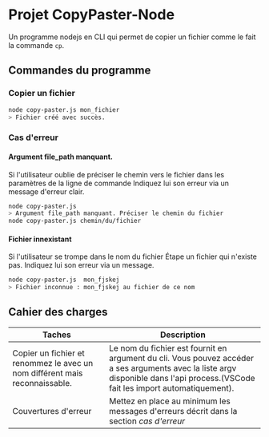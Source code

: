 # Projet CopyPaster-Node

Un programme nodejs en CLI qui permet de copier un fichier comme le fait la commande `cp`.

## Commandes du programme

### **Copier un fichier**
```bash
node copy-paster.js mon_fichier
> Fichier créé avec succès.
```
### Cas d'erreur
#### Argument file_path manquant.
Si l'utilisateur oublie de préciser le chemin vers le fichier dans les paramètres de la ligne de commande Indiquez lui son erreur via un message d'erreur clair.
```bash
node copy-paster.js
> Argument file_path manquant. Préciser le chemin du fichier 
node copy-paster.js chemin/du/fichier
```

#### Fichier innexistant
Si l'utilisateur se trompe dans le nom du fichier Étape un fichier qui n'existe pas. Indiquez lui son erreur via un message.
```bash
node copy-paster.js  mon_fjskej
> Fichier inconnue : mon_fjskej au fichier de ce nom
```

## Cahier des charges

| Taches | Description |
|-|-|
| Copier un fichier et renommez le avec un nom différent mais reconnaissable.| Le nom du fichier est fournit en argument du cli. Vous pouvez accéder a ses arguments avec la liste argv disponible dans l'api process.(VSCode fait les import automatiquement).|
| Couvertures d'erreur | Mettez en place au minimum les messages d'erreurs décrit dans la section *cas d'erreur*|